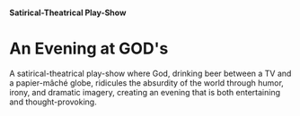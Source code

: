 ####  Satirical-Theatrical Play-Show

# An Evening at GOD's

A satirical-theatrical play-show where God, drinking beer between a TV and a papier-mâché globe, ridicules the absurdity of the world through humor, irony, and dramatic imagery, creating an evening that is both entertaining and thought-provoking.